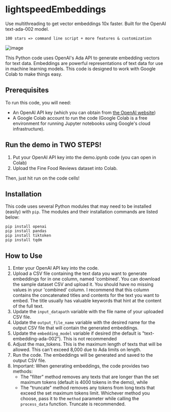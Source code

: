 # lightspeedEmbeddings
Use multithreading to get vector embeddings 10x faster. Built for the OpenAI text-ada-002 model.

```
100 stars => command line script + more features & customization
```

![image](https://cloud-1iyhwm2ki-hack-club-bot.vercel.app/0seconds_to_embed_1_000_documents__3_.png)

This Python code uses OpenAI's Ada API to generate embedding vectors for text data. Embeddings are powerful representations of text data for use in machine learning models. This code is designed to work with Google Colab to make things easy.

## Prerequisites

To run this code, you will need:
* An OpenAI API key (which you can obtain from [the OpenAI website](https://openai.com/))
* A Google Colab account to run the code (Google Colab is a free environment for running Jupyter notebooks using Google's cloud infrastructure).

## Run the demo in TWO STEPS!

1. Put your OpenAI API key into the demo.ipynb code (you can open in Colab)
2. Upload the Fine Food Reviews dataset into Colab.

Then, just hit run on the code cells!

## Installation

This code uses several Python modules that may need to be installed (easily) with `pip`. The modules and their installation commands are listed below:

```
pip install openai
pip install pandas
pip install tiktoken
pip install tqdm
```
## How to Use

1. Enter your OpenAI API key into the code.
2. Upload a CSV file containing the text data you want to generate embeddings for in one column, named 'combined'. You can download the sample dataset CSV and upload it. You should have no missing values in your 'combined' column. I recommend that this column contains the concatenated titles and contents for the text you want to embed. The title usually has valuable keywords that hint at the content of the full text. 
2. Update the `input_datapath` variable with the file name of your uploaded CSV file.
3. Update the `output_file_name` variable with the desired name for the output CSV file that will contain the generated embeddings.
4. Update the `embedding_model` variable if desired (the default is "text-embedding-ada-002"). This is not recommended
5. Adjust the max_tokens. This is the maximum length of texts that will be allowed. This can't exceed 8,000 due to Ada limits on length.
7. Run the code. The embeddings will be generated and saved to the output CSV file.
8. Important: When generating embeddings, the code provides two methods: 
    * The "filter" method removes any texts that are longer than the set maximum tokens (default is 4000 tokens in the demo), while
    * The "truncate" method removes any tokens from long texts that exceed the set maximum tokens limit. Whichever method you choose, pass it to the `method` parameter while calling the `process_data` function. Truncate is recommended.

